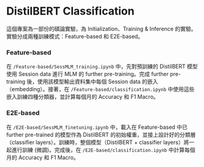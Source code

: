 # DistilBERT Classification
這個專案為一部份的碩論實驗，為 Initialization、Training & Inference 的實驗。
實驗分成兩種訓練模式：Feature-based 和 E2E-based。
### Feature-based
在 `/Feature-based/SessMLM_training.ipynb` 中，先對預訓練的 DistilBERT 模型使用 Session data 進行 MLM 的 further pre-training。完成 further pre-training 後，使用該模型輸出資料集中每個 Session data 的嵌入（embedding）。接著，在 `/Feature-based/classification.ipynb` 中使用這些嵌入訓練四種分類器，並計算每個月的 Accuracy 和 F1 Macro。

### E2E-based
在 `/E2E-based/SessMLM_finetuning.ipynb` 中，載入在 Feature-based 中已 further pre-trained 的模型作為 DistilBERT 的初始權重，並接上設計好的分類層（classifier layers）。訓練時，整個模型（DistilBERT + classifier layers）將一起進行訓練 (微調)。完成後，在 `/E2E-based/classification.ipynb` 中計算每個月的 Accuracy 和 F1 Macro。
